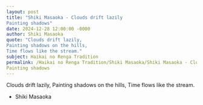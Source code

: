 ```yaml
---
layout: post
title: "Shiki Masaoka - Clouds drift lazily
Painting shadows"
date: 2024-12-28 12:00:00 -0000
author: Shiki Masaoka
quote: "Clouds drift lazily,
Painting shadows on the hills,
Time flows like the stream."
subject: Haikai no Renga Tradition
permalink: /Haikai no Renga Tradition/Shiki Masaoka/Shiki Masaoka - Clouds drift lazily
Painting shadows
---
```


Clouds drift lazily,
Painting shadows on the hills,
Time flows like the stream.

- Shiki Masaoka

